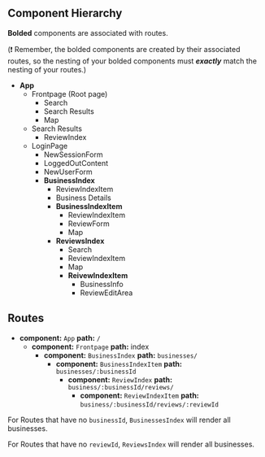 ## Component Hierarchy

**Bolded** components are associated with routes.

(:exclamation: Remember, the bolded components are created by their
associated routes, so the nesting of your bolded components must
_**exactly**_ match the nesting of your routes.)

* **App**
  * Frontpage (Root page)
    * Search
    * Search Results
    * Map
  * Search Results
    * ReviewIndex
  * LoginPage
    * NewSessionForm
    * LoggedOutContent
    * NewUserForm
    * **BusinessIndex**
      * ReviewIndexItem
      * Business Details
      * **BusinessIndexItem**
        * ReviewIndexItem
        * ReviewForm
        * Map
      * **ReviewsIndex**
        * Search
        * ReviewIndexItem
        * Map
        * **ReivewIndexItem**
          * BusinessInfo
          * ReviewEditArea

## Routes

* **component:** `App` **path:** `/`
  * **component:** `Frontpage` **path:** index
    * **component:** `BusinessIndex` **path:** `businesses/`
      * **component:** `BusinessIndexItem` **path:** `businesses/:businessId`
        * **component:** `ReviewIndex` **path:** `business/:businessId/reviews/`
          * **component:** `ReviewIndexItem` **path:** `business/:businessId/reviews/:reviewId`

For Routes that have no `businessId`, `BusinessesIndex` will render all
businesses.

For Routes that have no `reviewId`, `ReviewsIndex` will render all
businesses.
